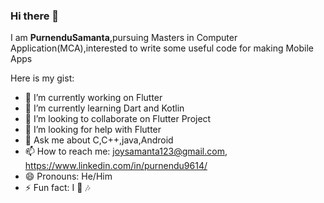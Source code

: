 ### Hi there 👋

I am **PurnenduSamanta**,pursuing Masters in Computer Application(MCA),interested to write some useful code for making Mobile Apps

Here is my gist:

- 🔭 I’m currently working on Flutter
- 🌱 I’m currently learning Dart and Kotlin
- 👯 I’m looking to collaborate on Flutter Project
- 🤔 I’m looking for help with  Flutter 
- 💬 Ask me about C,C++,java,Android
- 📫 How to reach me: joysamanta123@gmail.com, https://www.linkedin.com/in/purnendu9614/
- 😄 Pronouns: He/Him
- ⚡ Fun fact: I 💖 🎶

